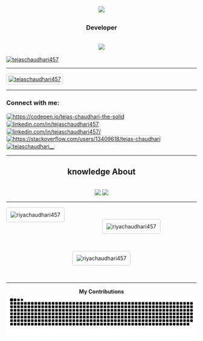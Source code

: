<h1 align="center">
<img src="https://readme-typing-svg.herokuapp.com/?font=Righteous&size=35&center=true&vCenter=true&width=500&height=70&duration=4000&lines=Hi+There!+%F0%9F%91%8B;+I%27m+Riya%20Chaudhari">
</h1>
<h3 align="center">Developer</h3>
<br/>
<div align="center"> 
<a href="mailto:riyachaudhari457@gmail.com">
<img src="https://img.shields.io/badge/Gmail-333333?style=for-the-badge&logo=gmail&logoColor=red" />
<p align="left"> <img src="https://komarev.com/ghpvc/?username=tejaschaudhari457&label=Profile%20views&color=0e75b6&style=flat" alt="tejaschaudhari457" /> </p>
<hr>
<p align="left"> <a href="https://github.com/ryo-ma/github-profile-trophy"><img src="https://github-profile-trophy.vercel.app/?username=tejaschaudhari457" alt="tejaschaudhari457" style="border: 1px solid #ccc; padding: 5px; border-radius: 5px;" /></a> </p>
<hr>
<h3 align="left">Connect with me:</h3>
<p align="left">
<a href="https://codepen.io/https://codepen.io/tejas-chaudhari-the-solid" target="blank"><img align="center" src="https://raw.githubusercontent.com/rahuldkjain/github-profile-readme-generator/master/src/images/icons/Social/codepen.svg" alt="https://codepen.io/tejas-chaudhari-the-solid" height="30" width="40" style="border: 1px solid #ccc; border-radius: 5px; margin-right: 5px;" /></a>
<a href="https://linkedin.com/in/linkedin.com/in/tejaschaudhari457" target="blank"><img align="center" src="https://raw.githubusercontent.com/rahuldkjain/github-profile-readme-generator/master/src/images/icons/Social/linked-in-alt.svg" alt="linkedin.com/in/tejaschaudhari457" height="30" width="40" style="border: 1px solid #ccc; border-radius: 5px; margin-right: 5px;" /></a>
<a href="https://linkedin.com/in/linkedin.com/in/tejaschaudhari457" target="blank"><img align="center" src="https://raw.githubusercontent.com/rahuldkjain/github-profile-readme-generator/master/src/images/icons/Social/linked-in-alt.svg" alt="linkedin.com/in/tejaschaudhari457/" height="30" width="40" style="border: 1px solid #ccc; border-radius: 5px; margin-right: 5px;" /></a>
<a href="https://stackoverflow.com/users/https://stackoverflow.com/users/13409618/tejas Chaudhari" target="blank"><img align="center" src="https://raw.githubusercontent.com/rahuldkjain/github-profile-readme-generator/master/src/images/icons/Social/stack-overflow.svg" alt="https://stackoverflow.com/users/13409618/tejas-chaudhari" height="30" width="40" style="border: 1px solid #ccc; border-radius: 5px; margin-right: 5px;" /></a>
<a href="https://instagram.com/tejaschaudhari__" target="blank"><img align="center" src="https://raw.githubusercontent.com/rahuldkjain/github-profile-readme-generator/master/src/images/icons/Social/instagram.svg" alt="tejaschaudhari__" height="30" width="40" style="border: 1px solid #ccc; border-radius: 5px; margin-right: 5px;" /></a>
</p>
<hr>
<h2 align="center">knowledge About</h2>
<br/>
<div align="center">
<img src="https://skillicons.dev/icons?i=vscode,html,css,bootstrap,github,figma,git" />
<img src="https://skillicons.dev/icons?i=nodejs,react,javascript,express,redux,mongodb,c,mysql,python" /><br>
</div>
</p>
<hr>
<p><img align="left" src="https://github-readme-stats.vercel.app/api/top-langs?username=riyachaudhari457&show_icons=true&locale=en&layout=compact" alt="riyachaudhari457" style="border: 1px solid #ccc; border-radius: 5px; padding: 10px;" /></p>
<br>
<p>&nbsp;<img align="center" src="https://github-readme-stats.vercel.app/api?username=riyachaudhari457&show_icons=true&locale=en" alt="riyachaudhari457" style="border: 1px solid #ccc; border-radius: 5px; padding: 10px;" /></p>
<br>
<p><img align="center" src="https://github-readme-streak-stats.herokuapp.com/?user=riyachaudhari457&" alt="riyachaudhari457" style="border: 1px solid #ccc; border-radius: 5px; padding: 10px;" /></p>
<br/>
<hr/>
<div align="center">
<b>My Contributions</b>
<br>
<img alt="snake eating my contributions" src="https://raw.githubusercontent.com/salesp07/salesp07/output/github-contribution-grid-snake.svg" />
  
